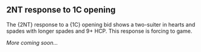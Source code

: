 ## <a name="2NT_response_to_1C_opening"> 2NT response to 1C opening

The {2NT} response to a {1C} opening bid shows a two-suiter in hearts and spades with longer spades and 9+ HCP. This response is forcing to game.

_More coming soon..._

